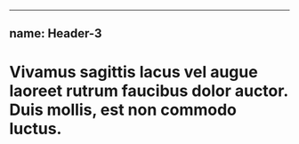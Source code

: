 
---
name: Header-3
---
<h1 class="header-3">Vivamus sagittis lacus vel augue laoreet rutrum faucibus dolor auctor. Duis mollis, est non commodo luctus.</h1>